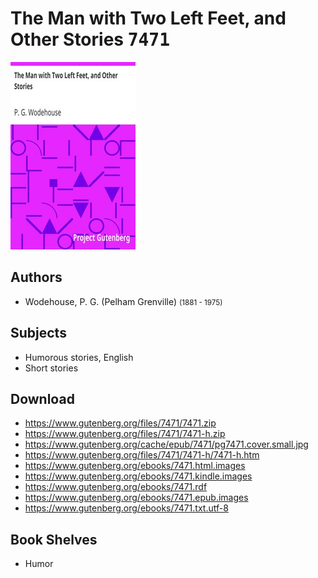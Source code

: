 # The Man with Two Left Feet, and Other Stories <kbd>7471</kbd>

![](./cover.medium.jpg "")

## Authors


 - Wodehouse, P. G. (Pelham Grenville) <small>(1881 - 1975)</small>

## Subjects


 - Humorous stories, English
 - Short stories

## Download


 - https://www.gutenberg.org/files/7471/7471.zip
 - https://www.gutenberg.org/files/7471/7471-h.zip
 - https://www.gutenberg.org/cache/epub/7471/pg7471.cover.small.jpg
 - https://www.gutenberg.org/files/7471/7471-h/7471-h.htm
 - https://www.gutenberg.org/ebooks/7471.html.images
 - https://www.gutenberg.org/ebooks/7471.kindle.images
 - https://www.gutenberg.org/ebooks/7471.rdf
 - https://www.gutenberg.org/ebooks/7471.epub.images
 - https://www.gutenberg.org/ebooks/7471.txt.utf-8

## Book Shelves


 - Humor

